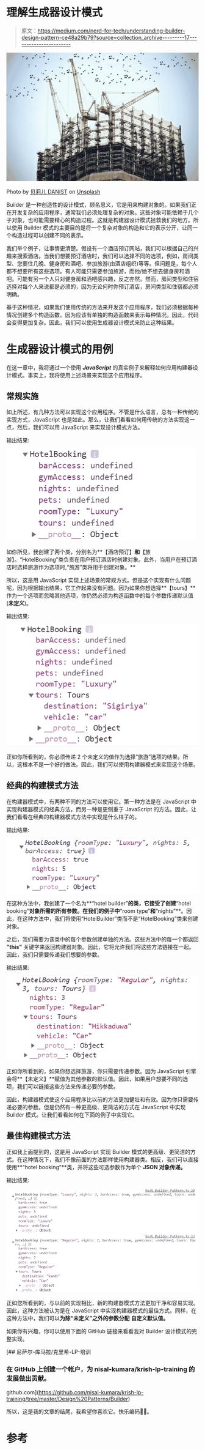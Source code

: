 # 理解生成器设计模式

> 原文：<https://medium.com/nerd-for-tech/understanding-builder-design-pattern-ce48a29b79?source=collection_archive---------17----------------------->

![](img/3a49394153612c3986a38184386276dc.png)

Photo by [贝莉儿 DANIST](https://unsplash.com/@danist07?utm_source=medium&utm_medium=referral) on [Unsplash](https://unsplash.com?utm_source=medium&utm_medium=referral)

Builder 是一种创造性的设计模式，顾名思义，它是用来构建对象的。如果我们正在开发复杂的应用程序，通常我们必须处理复杂的对象。这些对象可能依赖于几个子对象，也可能需要精心的构造过程。这就是构建器设计模式拯救我们的地方。所以使用 Builder 模式的主要目的是将一个复杂对象的构造和它的表示分开，让同一个构造过程可以创建不同的表示。

我们举个例子，让事情更清楚。假设有一个酒店预订网站，我们可以根据自己的兴趣来搜索酒店。当我们想要预订酒店时，我们可以选择不同的选项，例如，房间类型、您要住几晚、健身房和酒吧、参加旅游(由酒店组织)等等。但问题是，每个人都不想要所有这些选项。有人可能只需要参加旅游，而他/她不想去健身房和酒吧。可能有另一个人只对健身房和酒吧感兴趣，反之亦然。然而，房间类型和住宿选择对每个人来说都是必须的，因为无论何时你预订酒店，房间类型和住宿都必须明确。

基于这种情况，如果我们使用传统的方法来开发这个应用程序，我们必须根据每种情况创建多个构造函数。因为应该有单独的构造函数来表示每种情况。因此，代码会变得更加复杂。因此，我们可以使用生成器设计模式来防止这种结果。

# 生成器设计模式的用例

在这一章中，我将通过一个使用 ***JavaScript*** 的真实例子来解释如何应用构建器设计模式。事实上，我将使用上述场景来实现这个应用程序。

## 常规实施

如上所述，有几种方法可以实现这个应用程序。不管是什么语言，总有一种传统的实现方式，JavaScript 也是如此。那么，让我们看看如何用传统的方法实现这一点，然后，我们可以用 JavaScript 来实现设计模式方法。

输出结果:

![](img/d644a92c6e02a75a1ffdc4da658b644d.png)

如你所见，我创建了两个类，分别名为**【酒店预订】**和**【旅游】。“HotelBooking”类负责在用户预订酒店时创建对象。此外，当用户在预订酒店时选择旅游作为选项时,“旅游”类将用于创建对象。**

所以，这是用 JavaScript 实现上述场景的常规方式。但是这个实现有什么问题呢，因为根据输出结果，它工作起来没有问题。因为如果你想选择**【tours】**作为一个选项而忽略其他选项，你仍然必须为构造函数中的每个参数传递默认值(**未定义**)。

输出结果:

![](img/fd4b17ec5f01749425e1112b89bf231f.png)

正如你所看到的，你必须传递 2 个未定义的值作为选择“旅游”选项的结果。所以，这根本不是一个好的做法。因此，我们可以使用构建器模式来实现这个场景。

## 经典的构建模式方法

在构建器模式中，有两种不同的方法可以使用它。第一种方法是在 JavaScript 中实现构建器模式的经典方法，而另一种是更侧重于 JavaScript 的方法。因此，让我们看看在经典的构建器模式方法中实现是什么样子的。

输出结果:

![](img/828c5e53dbe1437def0c4309c69fa9c8.png)

在这种方法中，我创建了一个名为**“hotel builder”**的类，它接受了创建**“hotel booking”**对象所需的所有参数。在我们的例子中**“room type”**和**“nights”**。因此，在这种方法中，我们将使用“HotelBuilder”类而不是“HotelBooking”类来创建对象。

之后，我们需要为该类中的每个参数创建单独的方法。这些方法中的每一个都返回 **"this"** 关键字来返回构建器对象。因此，它将允许我们将这些方法链接在一起。因此，我们只需要传递我们想要的参数。

输出结果:

![](img/c92dbe62faf18240590eb2c83bee4e1b.png)

正如你所看到的，如果你想选择旅游，你只需要传递参数。因为 JavaScript 引擎会将**【未定义】**赋值为其他参数的默认值。因此，如果用户想要不同的选项，我们可以链接这些方法来传递必要的参数。

因此，构建器模式使这个应用程序比以前的方法更加健壮和有效。因为你只需要传递必要的参数。但是仍然有一种更高级、更简洁的方式在 JavaScript 中实现 Builder 模式。让我们看看如何在下面的例子中实现它。

## 最佳构建模式方法

正如我上面提到的，这是用 JavaScript 实现 Builder 模式的更高级、更简洁的方式。在这种情况下，我们不像前面的方法那样使用构建器类。相反，我们可以直接使用**“hotel booking”**类，并将这些可选参数作为单个 **JSON 对象传递。**

输出结果:

![](img/d3771b4d79b813ce344779d88f89783c.png)

正如您所看到的，与以前的实现相比，新的构建器模式方法更加干净和容易实现。因此，这种方法被认为是在 JavaScript 中实现构建器模式的最佳方式。同样，在这种方法中，我们可以**为除“未定义”之外的参数分配** **自定义默认值。**

如果你有兴趣，你可以使用下面的 GitHub 链接来看看我对 Builder 设计模式的完整实现。

[](https://github.com/nisal-kumara/krish-lp-training/tree/master/Design%20Patterns/Builder) [## 尼萨尔-库马拉/克里希-LP-培训

### 在 GitHub 上创建一个帐户，为 nisal-kumara/krish-lp-training 的发展做出贡献。

github.com](https://github.com/nisal-kumara/krish-lp-training/tree/master/Design%20Patterns/Builder) 

所以，这是我的文章的结尾，我希望你喜欢它。快乐编码👨‍💻。

# 参考